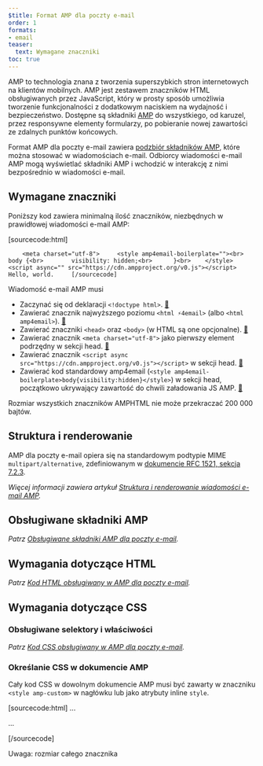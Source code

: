 ```yaml
---
$title: Format AMP dla poczty e-mail
order: 1
formats:
- email
teaser:
  text: Wymagane znaczniki
toc: true
---
```


<!--
This file is imported from https://github.com/ampproject/amphtml/blob/master/spec/email/amp-email-format.md.
Please do not change this file.
If you have found a bug or an issue please
have a look and request a pull request there.
-->

<!---
Copyright 2018 The AMP HTML Authors. All Rights Reserved.

Licensed under the Apache License, Version 2.0 (the "License");
you may not use this file except in compliance with the License.
You may obtain a copy of the License at

      http://www.apache.org/licenses/LICENSE-2.0

Unless required by applicable law or agreed to in writing, software
distributed under the License is distributed on an "AS-IS" BASIS,
WITHOUT WARRANTIES OR CONDITIONS OF ANY KIND, either express or implied.
See the License for the specific language governing permissions and
limitations under the License.
-->

AMP to technologia znana z tworzenia superszybkich stron internetowych na klientów mobilnych. AMP jest zestawem znaczników HTML obsługiwanych przez JavaScript, który w prosty sposób umożliwia tworzenie funkcjonalności z dodatkowym naciskiem na wydajność i bezpieczeństwo. Dostępne są składniki [AMP](https://amp.dev/documentation/components/) do wszystkiego, od karuzel, przez responsywne elementy formularzy, po pobieranie nowej zawartości ze zdalnych punktów końcowych.

Format AMP dla poczty e-mail zawiera [podzbiór składników AMP](https://github.com/ampproject/amphtml/blob/master/spec/email/amp-email-components.md), które można stosować w wiadomościach e-mail. Odbiorcy wiadomości e-mail AMP mogą wyświetlać składniki AMP i wchodzić w interakcję z nimi bezpośrednio w wiadomości e-mail.

## Wymagane znaczniki <a name="required-markup"></a>

Poniższy kod zawiera minimalną ilość znaczników, niezbędnych w prawidłowej wiadomości e-mail AMP:

[sourcecode:html]




        <meta charset="utf-8">     <style amp4email-boilerplate=""><br>      body {<br>        visibility: hidden;<br>      }<br>    </style>     <script async="" src="https://cdn.ampproject.org/v0.js"></script>           Hello, world.     [/sourcecode]

Wiadomość e-mail AMP musi

- <a name="dctp"></a>Zaczynać się od deklaracji `<!doctype html>`. [🔗](#dctp)
- <a name="ampd"></a>Zawierać znacznik najwyższego poziomu `<html ⚡4email>` (albo `<html amp4email>`). [🔗](#ampd)
- <a name="crps"></a>Zawierać znaczniki `<head>` oraz `<body>` (w HTML są one opcjonalne). [🔗](#crps)
- <a name="chrs"></a>Zawierać znacznik `<meta charset="utf-8">` jako pierwszy element podrzędny w sekcji head. [🔗](#chrs)
- <a name="scrpt"></a>Zawierać znacznik `<script async src="https://cdn.ampproject.org/v0.js"></script>` w sekcji head. [🔗](#scrpt)
- <a name="boilerplate"></a>Zawierać kod standardowy amp4email (`<style amp4email-boilerplate>body{visibility:hidden}</style>`) w sekcji head, początkowo ukrywający zawartość do chwili załadowania JS AMP. [🔗](#boilerplate)

Rozmiar wszystkich znaczników AMPHTML nie może przekraczać 200 000 bajtów.

## Struktura i renderowanie <a name="structure-and-rendering"></a>

AMP dla poczty e-mail opiera się na standardowym podtypie <a>MIME</a> <code>multipart/alternative</code>, zdefiniowanym w [dokumencie RFC 1521, sekcja 7.2.3](https://tools.ietf.org/html/rfc1521#section-7.2.3).

*Więcej informacji zawiera artykuł [Struktura i renderowanie wiadomości e-mail AMP](https://github.com/ampproject/amphtml/blob/master/spec/email/amp-email-structure.md).*

## Obsługiwane składniki AMP <a name="supported-amp-components"></a>

*Patrz [Obsługiwane składniki AMP dla poczty e-mail](https://github.com/ampproject/amphtml/blob/master/spec/email/amp-email-components.md).*

## Wymagania dotyczące HTML <a name="html-requirements"></a>

*Patrz [Kod HTML obsługiwany w AMP dla poczty e-mail](https://github.com/ampproject/amphtml/blob/master/spec/email/amp-email-html.md).*

## Wymagania dotyczące CSS <a name="css-requirements"></a>

### Obsługiwane selektory i właściwości <a name="supported-selectors-and-properties"></a>

*Patrz [Kod CSS obsługiwany w AMP dla poczty e-mail](https://github.com/ampproject/amphtml/blob/master/spec/email/amp-email-css.md).*

### Określanie CSS w dokumencie AMP <a name="specifying-css-in-an-amp-document"></a>

Cały kod CSS w dowolnym dokumencie AMP musi być zawarty w znaczniku `<style amp-custom>` w nagłówku lub jako atrybuty inline `style`.

[sourcecode:html] ...

<style amp-custom=""><br>  /* any custom styles go here. */<br>  body {<br>    background-color: white;<br>  }<br>  amp-img {<br>    border: 5px solid black;<br>  }<br>  amp-img.grey-placeholder {<br>    background-color: grey;<br>  }<br></style>

...

 [/sourcecode]

Uwaga: rozmiar całego znacznika <kod><style> nie może przekraczać 50 000 bajtów. Sprawdzi to walidator.</kod>

## Wymiary dokumentu <a name="document-dimensions"></a>

- **Optymalna szerokość**: 800px lub mniejsza (przy większej szerokości zawartość może nieoczekiwanie zostać obcięta na niektórych klientach).

- **Wysokość**: zmiennej, klient zezwala użytkownikowi na przewijanie zawartości.

## Walidacja <a name="validation"></a>

Aby upewnić się, że wiadomości e-mail spełniają ścisłe kryteria formatu AMP dla poczty e-mail, można użyć istniejących narzędzi walidacji AMP.

Więcej informacji zawiera artykuł [Walidacja wiadomości e-mail AMP](https://amp.dev/documentation/guides-and-tutorials/learn/validation-workflow/validate_emails/).

## Prywatność i bezpieczeństwo <a name="privacy-and-security"></a>

### Śledzenie otwarć wiadomości e-mail i interakcji <a name="tracking-email-opens-and-interaction"></a>

AMPHTML pozwala śledzić otwarcia wiadomości e-mail za pomocą technik śledzenia pikseli, tak jak w przypadku zwykłych wiadomości HTML. Każde zainicjowane przez użytkownika żądanie danych z usług zewnętrznych będzie również wskazywać na to, że użytkownik wchodzi w interakcję z wiadomością. Programy pocztowe mogą oferować swoim użytkownikom możliwość wyłączenia ładowania zdalnych obrazów i innych żądań zasobów zewnętrznych.

### Analityka specyficzna dla AMP <a name="amp-specific-analytics"></a>

Nie są obsługiwane następujące techniki analityczne specyficzne dla AMP:

- [AMP `CLIENT_ID</a>`](https://amp.dev/documentation/guides-and-tutorials/optimize-measure/configure-analytics/analytics_basics#user-identification)
- [`amp-analytics`](https://amp.dev/documentation/components/amp-analytics)
- [`amp-pixel`](https://amp.dev/documentation/components/amp-pixel)
- [Podstawianie zmiennych AMP](https://amp.dev/documentation/guides-and-tutorials/optimize-and-measure/configure-analytics/analytics_basics/#variable-substitution)

### Kwestie zależne od składników <a name="component-specific-considerations"></a>

Żądania obrazów ze znaczników [<kod><amp-carousel></kod>](https://amp.dev/documentation/components/amp-carousel) lub [`<amp-accordion>`](https://amp.dev/documentation/components/amp-accordion) mogą wskazać nadawcy, że użytkownik wchodzi w interakcję z wiadomością.

Przekierowania w znaczniku [`<amp-form>`](https://amp.dev/documentation/components/amp-form) są niedozwolone w środowisku uruchomieniowym.

## Informacje zwrotne i pomoc techniczna <a name="feedback--support"></a>

W celu uzyskania pomocy technicznej i przekazania informacji zwrotnych na temat AMP dla poczty e-mail należy użyć następującego kanału: [ongoing-participation](https://github.com/ampproject/amphtml/blob/master/CONTRIBUTING.md#ongoing-participation)
